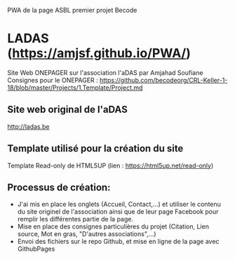 PWA de la page ASBL premier projet Becode

# LADAS (https://amjsf.github.io/PWA/)
Site Web ONEPAGER sur l'association l'aDAS par Amjahad Soufiane
Consignes pour le ONEPAGER : https://github.com/becodeorg/CRL-Keller-1-18/blob/master/Projects/1.Template/Project.md
## Site web original de l'aDAS
  http://ladas.be
  
## Template utilisé pour la création du site
  Template Read-only de HTML5UP (lien : https://html5up.net/read-only)
  
## Processus de création:
 *  J'ai mis en place les onglets (Accueil, Contact,...) et utiliser le contenu du site originel de l'association ainsi que de leur page Facebook pour remplir les différentes partie de la page.
 * Mise en place des consignes particulières du projet (Citation, Lien source, Mot en gras, "D'autres associations",...)
 * Envoi des fichiers sur le repo Github, et mise en ligne de la page avec GithubPages
 

